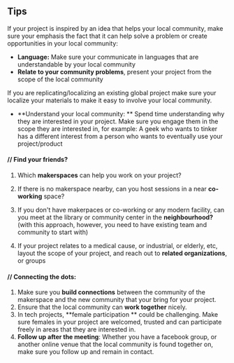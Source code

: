 ## Tips

If your project is inspired by an idea that helps your local community, make sure your emphasis the fact that it can help solve a problem or create opportunities in your local community:

* **Language:** Make sure your communicate in languages that are understandable by your local community
*  **Relate to your community problems**, present your project from the scope of the local community

If you are replicating/localizing an existing global project make sure your localize your materials to make it easy to involve your local community.

* **Understand your local community: ** Spend time understanding why they are interested in your project.  Make sure you engage them in the scope they are interested in, for example: A geek who wants to tinker has a different interest from a person who wants to eventually use your project/product

#### // Find your friends?

1. Which **makerspaces** can help you work on your project?

2. If there is no makerspace nearby, can you host sessions in a near **co-working** space?

3. If you don't have makerpaces or co-working or any modern facility, can you meet at the library or community center in the **neighbourhood?** (with this approach, however, you need to have existing team and community to start with)

4. If your project relates to a medical cause, or industrial, or elderly, etc, layout the scope of your project, and reach out to **related organizations**, or groups 

#### // Connecting the dots:

1. Make sure you **build connections** between the community of the makerspace and the new community that your bring for your project.
2. Ensure that the local community can **work together** nicely.
3. In tech projects, **female participation ** could be challenging. Make sure females in your project are welcomed, trusted and can participate freely in areas that they are interested in.
4. **Follow up after the meeting**: Whether you have a facebook group, or another online venue that the local community is found together on, make sure you follow up and remain in contact.

